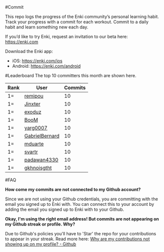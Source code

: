 #Commit

This repo logs the progress of the Enki community’s personal learning habit. Track your progress with a commit for each workout. Commit to a daily habit and learn something new each day.

If you’d like to try Enki, request an invitation to our beta here: https://enki.com

Download the Enki app: 
 - iOS: https://enki.com/ios
 - Android: https://enki.com/android

#Leaderboard
The top 10 committers this month are shown here.

| Rank | User | Commits |
|------|------|---------|
|1=|[remipou](https://github.com/remipou)|10|
|1=|[Jinxter](https://github.com/Jinxter)|10|
|1=|[exoduz](https://github.com/exoduz)|10|
|1=|[BooM](https://github.com/BooM)|10|
|1=|[yarg0007](https://github.com/yarg0007)|10|
|1=|[GabrielBernard](https://github.com/GabrielBernard)|10|
|1=|[mduarte](https://github.com/mduarte)|10|
|1=|[svartr](https://github.com/svartr)|10|
|1=|[padawan4330](https://github.com/padawan4330)|10|
|1=|[gkhnoisgtht](https://github.com/gkhnoisgtht)|10|

#FAQ

**How come my commits are not connected to my Github account?**

Since we are not using your Github credentials, you are committing with the email you signed up to Enki with. You can connect this to your account by adding the email you signed up to Enki with to your Github.

**Okay, I'm using the right email address! But commits are not appearing on my Github streak or profile. Why?**

Due to Github's policies you'll have to 'Star' the repo for your contributions to appear in your streak. Read more here: [Why are my contributions not showing up on my profile? - Github](https://help.github.com/articles/why-are-my-contributions-not-showing-up-on-my-profile/)
